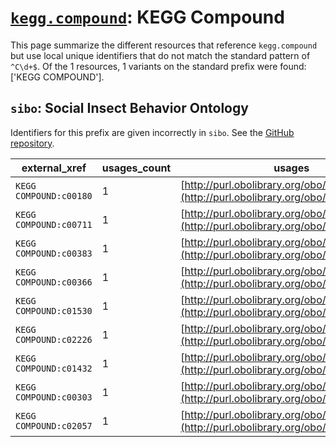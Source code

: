 # [`kegg.compound`](https://bioregistry.io/kegg.compound): KEGG Compound

This page summarize the different resources that reference `kegg.compound`
but use local unique identifiers that do not match the standard pattern of
`^C\d+$`. Of the 1 resources,
1 variants on the standard prefix were found: ['KEGG COMPOUND'].

## `sibo`: Social Insect Behavior Ontology

Identifiers for this prefix are given incorrectly in `sibo`. See the [GitHub repository](https://github.com/obophenotype/sibo).

| external_xref          |   usages_count | usages                                                                                     |
|------------------------|----------------|--------------------------------------------------------------------------------------------|
| `KEGG COMPOUND:c00180` |              1 | [http://purl.obolibrary.org/obo/SIBO_0000171](http://purl.obolibrary.org/obo/SIBO_0000171) |
| `KEGG COMPOUND:c00711` |              1 | [http://purl.obolibrary.org/obo/SIBO_0000172](http://purl.obolibrary.org/obo/SIBO_0000172) |
| `KEGG COMPOUND:c00383` |              1 | [http://purl.obolibrary.org/obo/SIBO_0000175](http://purl.obolibrary.org/obo/SIBO_0000175) |
| `KEGG COMPOUND:c00366` |              1 | [http://purl.obolibrary.org/obo/SIBO_0000179](http://purl.obolibrary.org/obo/SIBO_0000179) |
| `KEGG COMPOUND:c01530` |              1 | [http://purl.obolibrary.org/obo/SIBO_0000182](http://purl.obolibrary.org/obo/SIBO_0000182) |
| `KEGG COMPOUND:c02226` |              1 | [http://purl.obolibrary.org/obo/SIBO_0000188](http://purl.obolibrary.org/obo/SIBO_0000188) |
| `KEGG COMPOUND:c01432` |              1 | [http://purl.obolibrary.org/obo/SIBO_0000190](http://purl.obolibrary.org/obo/SIBO_0000190) |
| `KEGG COMPOUND:c00303` |              1 | [http://purl.obolibrary.org/obo/SIBO_0000204](http://purl.obolibrary.org/obo/SIBO_0000204) |
| `KEGG COMPOUND:c02057` |              1 | [http://purl.obolibrary.org/obo/SIBO_0000205](http://purl.obolibrary.org/obo/SIBO_0000205) |

